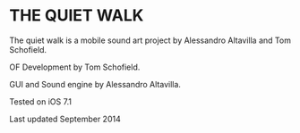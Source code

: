 THE QUIET WALK
==============
The quiet walk is a mobile sound art project by Alessandro Altavilla and Tom Schofield.

OF Development by Tom Schofield.

GUI and Sound engine by Alessandro Altavilla.

Tested on iOS 7.1

Last updated September 2014
